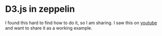 # D3.js in zeppelin
I found this hard to find how to do it, so I am sharing. I saw this on [youtube](https://youtu.be/J6Ei1RMG5Xo?t=12m12s) and want to share it as a working example.
